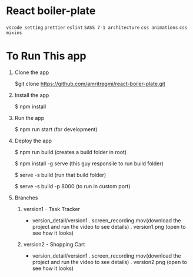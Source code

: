 # React boiler-plate

`vscode setting`
`prettier`
`eslint`
`SASS 7-1 architecture`
`css animations`
`css mixins`

# To Run This app

1. Clone the app

   $git clone https://github.com/amritregmi/react-boiler-plate.git

2. Install the app

   $ npm install

3. Run the app

   $ npm run start (for development)

4. Deploy the app

   $ npm run build (creates a build folder in root)

   $ npm install -g serve (this guy responsile to run build folder)

   $ serve -s build (run that build folder)

   $ serve -s build -p 8000 (to run in custom port)

5. Branches

   1. version1 - Task Tracker

      - version_detail/version1
        . screen_recording.mov(download the project and run the video to see details)
        . version1.png (open to see how it looks)

   2. version2 - Shopping Cart

      - version_detail/version1
        . screen_recording.mov(download the project and run the video to see details)
        . version2.png (open to see how it looks)
